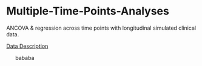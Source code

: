 # Multiple-Time-Points-Analyses
ANCOVA &amp; regression across time points with longitudinal simulated clinical data.

<u> Data Description </u>
<ol>
  <it> bababa </it>
</ol>
